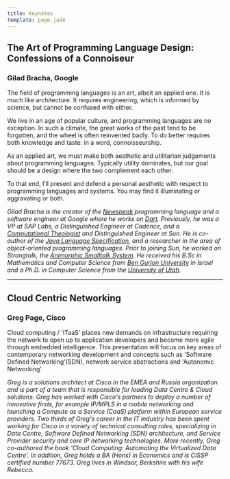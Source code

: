 ```yaml
---
title: Keynotes
template: page.jade
---
```

## The Art of Programming Language Design: Confessions of a Connoiseur
### Gilad Bracha, Google

The field of programming languages is an art,  albeit an applied one. It
is much like architecture. It requires engineering, which is informed by
science, but cannot be confused with either.

We live in an age of popular culture, and programming languages are no
exception. In such a climate, the great works of the past tend to be
forgotten, and the wheel is often reinvented badly. To do better
requires both knowledge and taste: in a word, connoisseurship.

As an applied art, we must make both aesthetic and utilitarian
judgements about programming languages. Typically utility dominates, but
our goal should be a design where the two complement each other. 

To that end, I’ll present and defend a personal aesthetic with respect
to programming languages and systems. You may find it illuminating or
aggravating or both.

_Gilad Bracha is the creator of the
[Newspeak](http://bracha.org/Site/Newspeak.html) programming language
and a software engineer at Google where he works on
[Dart](http://dartlang.org/). Previously, he was a VP at SAP Labs, a
Distinguished Engineer at Cadence, and a [Computational
Theologist](http://bracha.org/Site/Theology.html) and Distinguished
Engineer at Sun. He is co-author of the [Java Language
Specification](http://java.sun.com/docs/books/jls/), and a researcher in
the area of object-oriented programming languages. Prior to joining Sun,
he worked on Strongtalk, the [Animorphic Smalltalk
System](http://www.cs.ucsb.edu/projects/strongtalk/). He received his
B.Sc in Mathematics and Computer Science from [Ben Gurion
University](http://www.bgu.ac.il/) in Israel and a Ph.D. in Computer
Science from the [University of Utah](http://www.utah.edu/)._

* * *

## Cloud Centric Networking
### Greg Page, Cisco

Cloud computing / 'ITaaS' places new demands on infrastructure requiring
the network to open up to application developers and become more agile
through embedded intelligence. This presentation will focus on key areas
of contemporary networking development and concepts such as 'Software
Defined Networking'(SDN), network service abstractions and 'Autonomic
Networking'.

_Greg is a solutions architect at Cisco in the EMEA and Russia
organization and is part of a team that is responsible for leading Data
Centre & Cloud solutions. Greg has worked with Cisco's partners to
deploy a number of innovative firsts, for example IP/MPLS in a mobile
networking and launching a Compute as a Service (CaaS) platform within
European service providers. Two thirds of Greg's career in the IT
industry has been spent working for Cisco in a variety of technical
consulting roles, specializing in Data Centre, Software Defined
Networking (SDN) architecture, and Service Provider security and core IP
networking technologies. More recently, Greg co-authored the book 'Cloud
Computing: Automating the Virtualized Data Centre'. In addition, Greg
holds a BA (Hons) in Economics and is CISSP certified number 77673. Greg
lives in Windsor, Berkshire with his wife Rebecca._
